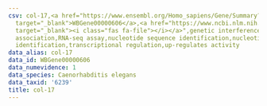 ```yaml
---
csv: col-17,<a href="https://www.ensembl.org/Homo_sapiens/Gene/Summary?db=core;g=WBGene00000606"
  target="_blank">WBGene00000606</a>,<a href="https://www.ncbi.nlm.nih.gov/pubmed/27496166"
  target="_blank"><i class="fas fa-file"></i></a>",genetic interference,functional
  association,RNA-seq assay,nucleotide sequence identification,nucleotide sequence
  identification,transcriptional regulation,up-regulates activity
data_alias: col-17
data_id: WBGene00000606
data_numevidence: 1
data_species: Caenorhabditis elegans
data_taxid: '6239'
title: col-17
---
```

